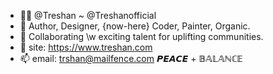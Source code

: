 - 👊🏾 @Treshan ~ @Treshanofficial    
- 🌱 Author, Designer, {now-here} Coder, Painter, Organic.
- 🚀 Collaborating \w exciting talent for uplifting communities.
- 📱 site: https://www.treshan.com
- 📫 email: trshan@mailfence.com
𝙋𝙀𝘼𝘾𝙀 + 𝔹𝔸𝕃𝔸ℕℂ𝔼
<!---
Treshanofficial/Treshanofficial is a ✨ special ✨ repository because its `README.md` (this file) appears on your GitHub profile.
You can click the Preview link to take a look at your changes.
--->
